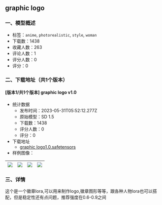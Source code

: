 ## graphic logo
### 一、模型概述

- 标签：`anime`, `photorealistic`, `style`, `woman`
- 下载数：1438
- 收藏人数：263
- 评论人数：1
- 评分人数：0
- 评分：0

### 二、下载地址（共1个版本）

#### [版本1/共1个版本] graphic logo v1.0

- 统计数据
  - 发布时间：2023-05-31T05:52:12.277Z
  - 原始模型：SD 1.5
  - 下载数：1438
  - 评分人数：0
  - 评分：0
- 下载地址
  - [graphic logo1.0.safetensors](https://civitai.com/api/download/models/86033)
- 样例图像：

| <img src="https://image.civitai.com/xG1nkqKTMzGDvpLrqFT7WA/cf59ef54-b65a-4ecb-b9cc-ac7c3da278b7/width=450/977129.jpeg" /> | <img src="https://image.civitai.com/xG1nkqKTMzGDvpLrqFT7WA/60a46966-07b4-4f91-84b9-875ac831016b/width=450/977130.jpeg" /> | <img src="https://image.civitai.com/xG1nkqKTMzGDvpLrqFT7WA/a6b18f69-513b-4a95-baeb-d15b84bdc13a/width=450/977131.jpeg" /> | <img src="https://image.civitai.com/xG1nkqKTMzGDvpLrqFT7WA/75c6179c-cce3-4356-9da8-639c210b4b13/width=450/977132.jpeg" /> |
| ---- | ---- | ---- | ---- |


### 三、详情
<p>这个是一个徽章lora,可以用来制作logo,徽章图形等等，跟各种人物lora也可以搭配，但是稳定性还有点问题，推荐强度在0.6-0.9之间</p>